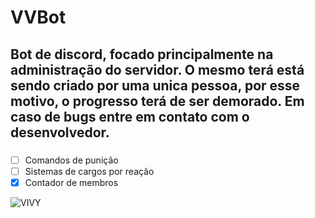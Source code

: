 # VVBot

## Bot de discord, focado principalmente na administração do servidor. O mesmo terá está sendo criado por uma unica pessoa, por esse motivo, o progresso terá de ser demorado. Em caso de bugs entre em contato com o desenvolvedor.

###
- [ ] Comandos de punição
- [ ] Sistemas de cargos por reação
- [x] Contador de membros

![VIVY](https://media.discordapp.net/attachments/784542362813988904/883003585854603334/Screenshot_20210902-120206.png?width=673&height=701)
